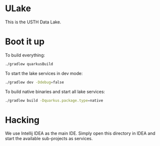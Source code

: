 # ULake

This is the USTH Data Lake.


# Boot it up

To build everything:

```bash
./gradlew quarkusBuild
```

To start the lake services in dev mode:

```bash
./gradlew dev -Ddebug=false
```

To build native binaries and start all lake services:

```bash
./gradlew build -Dquarkus.package.type=native
```


# Hacking

We use Intellij IDEA as the main IDE. Simply open this directory in IDEA and start the available sub-projects as services. 
